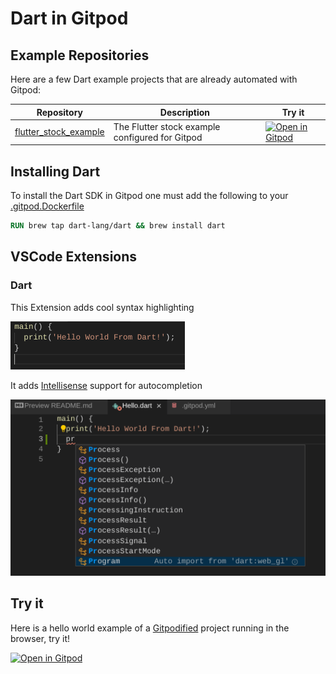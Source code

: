 # Dart in Gitpod

## Example Repositories

Here are a few Dart example projects that are already automated with Gitpod:

<div class="table-container">

| Repository | Description | Try it |
|------|----------------|-----------|
|[flutter_stock_example](https://github.com/gitpod-io/flutter_stock_example)|The Flutter stock example configured for Gitpod|[![Open in Gitpod](https://gitpod.io/button/open-in-gitpod.svg)](https://gitpod.io/#https://github.com/gitpod-io/flutter_stock_example)|

## Installing Dart

To install the Dart SDK in Gitpod one must add the following to your [.gitpod.Dockerfile](https://gitpod.io/docs/config-docker)

```Dockerfile
RUN brew tap dart-lang/dart && brew install dart
```

## VSCode Extensions

### Dart

This Extension adds cool syntax highlighting

![Syntax highlighting example](../images/AfterSyntaxHighlighting.png)


It adds [Intellisense](https://code.visualstudio.com/docs/editor/intellisense) support for autocompletion

![Dart intellisense example](../images/DartIntellisenseExample.png)

## Try it

Here is a hello world example of a [Gitpodified](https://www.gitpod.io/blog/gitpodify/) project running in the browser, try it!

[![Open in Gitpod](https://gitpod.io/button/open-in-gitpod.svg)](https://gitpod.io/#https://github.com/gitpod-io/Gitpod-Dart)
